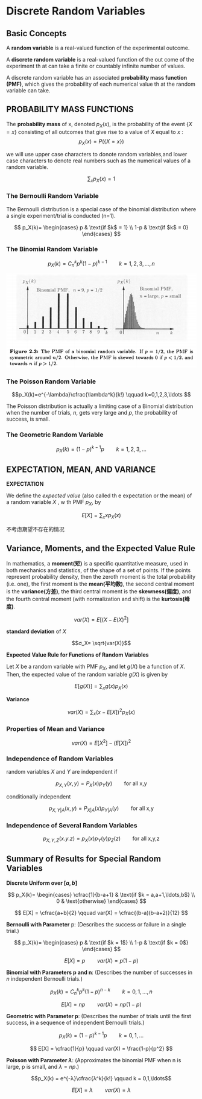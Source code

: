 # Discrete Random Variables

## Basic Concepts

A **random variable** is a real-valued function of the experimental outcome.

A **discrete random variable** is a real-valued function of the out come of the experiment th at can take a finite or countably infinite number of values.

A discrete random variable has an associated **probability mass function (PMF)**, which gives the probability of each numerical value th at the random variable can take.

## PROBABILITY MASS FUNCTIONS

The **probability mass** of x, denoted $p_X(x)$, is the probability of the event $\{X = x\}$ consisting of all outcomes that give rise to a value of $X$ equal to $x$ : $$p_X(x) = P(\{X = x\})$$

we will use upper case characters to donote random variables,and lower case characters to denote real numbers such as the numerical values of a random variable.

$$\sum_x{p_X(x)}=1$$

### The Bernoulli Random Variable

The Bernoulli distribution is a special case of the binomial distribution where a single experiment/trial is conducted (n=1).

$$
p_X(k)=
\begin{cases}
p   & \text{if $k$ = 1} \\
1-p & \text{if $k$ = 0}
\end{cases}
$$

### The Binomial Random Variable

$$p_X(k)=C_n^kp^k(1-p)^{k-1} \qquad k=1,2,3,\ldots,n $$

![](assets/2-Discrete_Random_Variables-d6dc4.png)

### The Poisson Random Variable

$$p_X(k)=e^{-\lambda}\cfrac{\lambda^k}{k!} \qquad k=0,1,2,3,\ldots $$

The Poisson distribution is actually a limiting case of a Binomial distribution when the number of trials, $n$, gets very large and $p$, the probability of success, is small.

### The Geometric Random Variable

$$p_X(k)=(1-p)^{k-1}p \qquad k=1,2,3,\ldots $$

## EXPECTATION, MEAN, AND VARIANCE

**EXPECTATION**

We define the *expected value* (also called th e expectation or the mean)
of a random variable $X$ , w th PMF $p_X$, by

$$E[X] = \sum_x{xp_X(x)}$$

不考虑期望不存在的情况

## Variance, Moments, and the Expected Value Rule

In mathematics, a **moment(矩)** is a specific quantitative measure, used in both mechanics and statistics, of the shape of a set of points. If the points represent probability density, then the zeroth moment is the total probability (i.e. one), the first moment is the **mean(平均数)**, the second central moment is the **variance(方差)**, the third central moment is the **skewness(偏度)**, and the fourth central moment (with normalization and shift) is the **kurtosis(峰度)**.

$$var(X)=E\left[ (X-E(X)^2 \right]$$

**standard deviation** of $X$

$$σ_X= \sqrt{var(X)}$$

**Expected Value Rule for Functions of Random Variables**

Let $X$ be a random variable with PMF $p_X$, and let $g(X)$ be a function of $X$. Then, the expected value of the random variable $g(X)$ is given by

$$E[g(X)] = \sum_x{g(x)p_X(x)}$$

**Variance**

$$var(X)=\sum_x(x-E[X])^2p_X(x)$$

### Properties of Mean and Variance

$$var(X) = E[X^2] - (E[X])^2$$

### Independence of Random Variables

random variables $X$ and $Y$ are independent if

$$p_{X,Y}(x,y) = P_X(x)p_Y(y) \qquad \text{for all x,y}$$

conditionally independent

$$p_{X,Y|A}(x,y) = P_{X|A}(x)p_{Y|A}(y) \qquad \text{for all x,y}$$

### Independence of Several Random Variables

$$p_{X,Y,Z}(x.y.z) = p_{X}(x)p_{Y}(y)p_{Z}(z) \qquad \text{for all x,y,z}$$

## Summary of Results for Special Random Variables

**Discrete Uniform over $[a, b]$**

$$
p_X(k)=
\begin{cases}
\cfrac{1}{b-a+1}   & \text{if $k = a,a+1,\ldots,b$} \\
0 & \text{otherwise}
\end{cases}
$$

$$
E[X] = \cfrac{a+b}{2} \qquad var(X) =  \cfrac{(b-a)(b-a+2)}{12}
$$

**Bernoulli with Parameter** p: (Describes the success or failure in a single trial.)

$$
p_X(k)=
\begin{cases}
p   & \text{if $k = 1$} \\
1-p & \text{if $k = 0$}
\end{cases}
$$

$$
E[X] = p \qquad var(X) = p(1-p)
$$

**Binomial with Parameters p and n**: (Describes the number of successes in $n$ independent Bernoulli trials.)

$$p_X(k) = C_n^k p^k (1-p)^{n-k} \qquad k = 0,1,\ldots,n$$

$$
E[X] = np \qquad var(X) = np(1-p)
$$

**Geometric with Parameter p**: (Describes the number of trials until the
first success, in a sequence of independent Bernoulli trials.)

$$p_X(k) = (1-p)^{k-1}p \qquad k = 0,1,\ldots$$

$$
E[X] = \cfrac{1}{p} \qquad var(X) = \frac{1-p}{p^2}
$$

**Poisson with Parameter $λ$**: (Approximates the binomial PMF when n
is large, p is small, and $λ = np$.)

$$p_X(k) = e^{-λ}\cfrac{λ^k}{k!} \qquad k = 0,1,\ldots$$

$$
E[X] = λ \qquad var(X) = λ
$$
